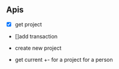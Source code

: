 ## Apis



- [x] get project
- []add transaction

- create new project

- get current +- for a project for a person